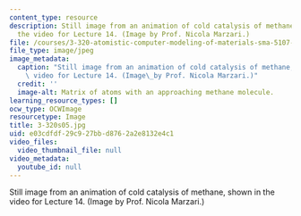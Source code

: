 ```yaml
---
content_type: resource
description: Still image from an animation of cold catalysis of methane, shown in
  the video for Lecture 14. (Image by Prof. Nicola Marzari.)
file: /courses/3-320-atomistic-computer-modeling-of-materials-sma-5107-spring-2005/e03cdfdf29c927bbd8762a2e8132e4c1_3-320s05.jpg
file_type: image/jpeg
image_metadata:
  caption: "Still image from an animation of cold catalysis of methane, shown in the\
    \ video for Lecture 14. (Image\_by Prof. Nicola Marzari.)"
  credit: ''
  image-alt: Matrix of atoms with an approaching methane molecule.
learning_resource_types: []
ocw_type: OCWImage
resourcetype: Image
title: 3-320s05.jpg
uid: e03cdfdf-29c9-27bb-d876-2a2e8132e4c1
video_files:
  video_thumbnail_file: null
video_metadata:
  youtube_id: null
---
```

Still image from an animation of cold catalysis of methane, shown in the video for Lecture 14. (Image by Prof. Nicola Marzari.)